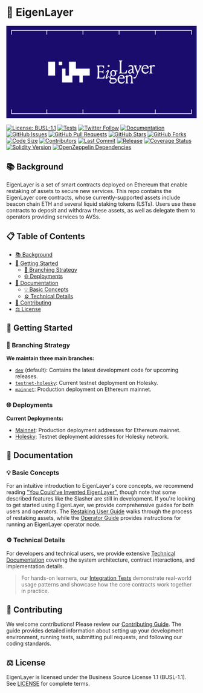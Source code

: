<a name="introduction"/></a>

# 🔄 EigenLayer

![EigenLayer Banner](docs/images/Banner.png)

[![License: BUSL-1.1](https://img.shields.io/badge/License-BUSL--1.1-yellow.svg)](https://github.com/Layr-Labs/eigenlayer-contracts/blob/master/LICENSE)
[![Tests](https://github.com/Layr-Labs/eigenlayer-contracts/actions/workflows/foundry.yml/badge.svg)](https://github.com/Layr-Labs/eigenlayer-contracts/actions/workflows/foundry.yml)
[![Twitter Follow](https://img.shields.io/twitter/follow/eigenlayer?style=social)](https://twitter.com/eigenlayer)
[![Documentation](https://img.shields.io/badge/docs-latest-blue)](https://docs.eigenlayer.xyz)
[![GitHub Issues](https://img.shields.io/github/issues/Layr-Labs/eigenlayer-contracts)](https://github.com/Layr-Labs/eigenlayer-contracts/issues)
[![GitHub Pull Requests](https://img.shields.io/github/issues-pr/Layr-Labs/eigenlayer-contracts)](https://github.com/Layr-Labs/eigenlayer-contracts/pulls)
[![GitHub Stars](https://img.shields.io/github/stars/Layr-Labs/eigenlayer-contracts?style=social)](https://github.com/Layr-Labs/eigenlayer-contracts)
[![GitHub Forks](https://img.shields.io/github/forks/Layr-Labs/eigenlayer-contracts?style=social)](https://github.com/Layr-Labs/eigenlayer-contracts)
[![Code Size](https://img.shields.io/github/languages/code-size/Layr-Labs/eigenlayer-contracts)](https://github.com/Layr-Labs/eigenlayer-contracts)
[![Contributors](https://img.shields.io/github/contributors/Layr-Labs/eigenlayer-contracts)](https://github.com/Layr-Labs/eigenlayer-contracts/graphs/contributors)
[![Last Commit](https://img.shields.io/github/last-commit/Layr-Labs/eigenlayer-contracts)](https://github.com/Layr-Labs/eigenlayer-contracts/commits/master)
[![Release](https://img.shields.io/github/release/Layr-Labs/eigenlayer-contracts)](https://github.com/Layr-Labs/eigenlayer-contracts/releases)
[![Coverage Status](https://coveralls.io/repos/github/Layr-Labs/eigenlayer-contracts/badge.svg)](https://coveralls.io/github/Layr-Labs/eigenlayer-contracts)
[![Solidity Version](https://img.shields.io/badge/solidity-%5E0.8.0-blue)](https://github.com/Layr-Labs/eigenlayer-contracts)
[![OpenZeppelin Dependencies](https://img.shields.io/badge/OpenZeppelin-4.9.0-blue)](https://github.com/OpenZeppelin/openzeppelin-contracts/tree/v4.9.0)

## 📚 Background

EigenLayer is a set of smart contracts deployed on Ethereum that enable restaking of assets to secure new services. This repo contains the EigenLayer core contracts, whose currently-supported assets include beacon chain ETH and several liquid staking tokens (LSTs). Users use these contracts to deposit and withdraw these assets, as well as delegate them to operators providing services to AVSs.

## 📋 Table of Contents

- [📚 Background](#background)
- [🚀 Getting Started](#getting-started)
  - [🌳 Branching Strategy](#branching-strategy) 
  - [🌐 Deployments](#deployments)
- [📖 Documentation](#documentation)
  - [💡 Basic Concepts](#basic-concepts)
  - [⚙️ Technical Details](#technical-details)
- [🤝 Contributing](#contributing)
- [⚖️ License](#license)

## 🚀 Getting Started

### 🌳 Branching Strategy

**We maintain three main branches:**

- [`dev`](https://github.com/Layr-Labs/eigenlayer-contracts/tree/dev) (default): Contains the latest development code for upcoming releases.
- [`testnet-holesky`](https://github.com/Layr-Labs/eigenlayer-contracts/tree/testnet-holesky): Current testnet deployment on Holesky.
- [`mainnet`](https://github.com/Layr-Labs/eigenlayer-contracts/tree/mainnet): Production deployment on Ethereum mainnet.

### 🌐 Deployments

**Current Deployments:**

- [Mainnet](docs/deployments/MAINNET.md): Production deployment addresses for Ethereum mainnet.
- [Holesky](docs/deployments/HOLESKY.md): Testnet deployment addresses for Holesky network.

## 📖 Documentation

### 💡 Basic Concepts

For an intuitive introduction to EigenLayer's core concepts, we recommend reading ["You Could've Invented EigenLayer"](https://www.blog.eigenlayer.xyz/ycie/), though note that some described features like the Slasher are still in development. If you're looking to get started using EigenLayer, we provide comprehensive guides for both users and operators. The [Restaking User Guide](https://docs.eigenlayer.xyz/eigenlayer/restaking-guides/overview) walks through the process of restaking assets, while the [Operator Guide](https://docs.eigenlayer.xyz/operator-guides/operator-introduction) provides instructions for running an EigenLayer operator node.

### ⚙️ Technical Details

For developers and technical users, we provide extensive [Technical Documentation](/docs) covering the system architecture, contract interactions, and implementation details.

> For hands-on learners, our [Integration Tests](./src/test/integration/) demonstrate real-world usage patterns and showcase how the core contracts work together in practice.

## 🤝 Contributing

We welcome contributions! Please review our [Contributing Guide](CONTRIBUTING.md). The guide provides detailed information about setting up your development environment, running tests, submitting pull requests, and following our coding standards.

## ⚖️ License

EigenLayer is licensed under the Business Source License 1.1 (BUSL-1.1). See [LICENSE](LICENSE) for complete terms.
